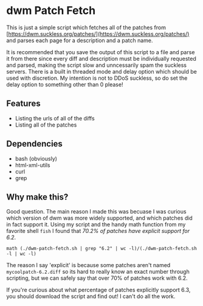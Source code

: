 # dwm Patch Fetch

This is just a simple script which fetches all of the patches from [https://dwm.suckless.org/patches/](https://dwm.suckless.org/patches/) and parses each page for a description and a patch name.

It is recommended that you save the output of this script to a file and parse it from there since every diff and description must be individually requested and parsed, making the script slow and unncessarily spam the suckless servers. There is a built in threaded mode and delay option which should be used with discretion. My intention is not to DDoS suckless, so do set the delay option to something other than 0 please!

## Features

- Listing the urls of all of the diffs
- Listing all of the patches

## Dependencies

- bash (obviously)
- html-xml-utils
- curl
- grep

## Why make this?

Good question. The main reason I made this was becuase I was curious which version of dwm was more widely supported, and which patches did in fact support it. Using my script and the handy math function from my favorite shell `fish` I found that *70.2% of patches have explicit support for 6.2*.

```fish
math (./dwm-patch-fetch.sh | grep "6.2" | wc -l)/(./dwm-patch-fetch.sh -l | wc -l)
```

The reason I say 'explicit' is because some patches aren't named `mycoolpatch-6.2.diff` so its hard to really know an exact number through scripting, but we can safely say that over 70% of patches work with 6.2. 

If you're curious about what percentage of patches explicitly support 6.3, you should download the script and find out! I can't do all the work.


